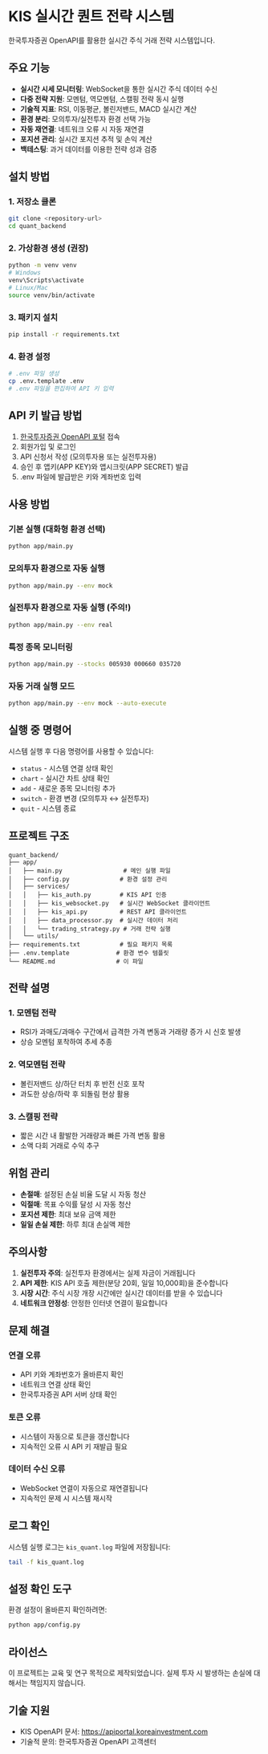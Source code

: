 # KIS 실시간 퀀트 전략 시스템

한국투자증권 OpenAPI를 활용한 실시간 주식 거래 전략 시스템입니다.

## 주요 기능

- **실시간 시세 모니터링**: WebSocket을 통한 실시간 주식 데이터 수신
- **다중 전략 지원**: 모멘텀, 역모멘텀, 스캘핑 전략 동시 실행
- **기술적 지표**: RSI, 이동평균, 볼린저밴드, MACD 실시간 계산
- **환경 분리**: 모의투자/실전투자 환경 선택 가능
- **자동 재연결**: 네트워크 오류 시 자동 재연결
- **포지션 관리**: 실시간 포지션 추적 및 손익 계산
- **백테스팅**: 과거 데이터를 이용한 전략 성과 검증

## 설치 방법

### 1. 저장소 클론
```bash
git clone <repository-url>
cd quant_backend
```

### 2. 가상환경 생성 (권장)
```bash
python -m venv venv
# Windows
venv\Scripts\activate
# Linux/Mac
source venv/bin/activate
```

### 3. 패키지 설치
```bash
pip install -r requirements.txt
```

### 4. 환경 설정
```bash
# .env 파일 생성
cp .env.template .env
# .env 파일을 편집하여 API 키 입력
```

## API 키 발급 방법

1. [한국투자증권 OpenAPI 포털](https://apiportal.koreainvestment.com) 접속
2. 회원가입 및 로그인
3. API 신청서 작성 (모의투자용 또는 실전투자용)
4. 승인 후 앱키(APP KEY)와 앱시크릿(APP SECRET) 발급
5. .env 파일에 발급받은 키와 계좌번호 입력

## 사용 방법

### 기본 실행 (대화형 환경 선택)
```bash
python app/main.py
```

### 모의투자 환경으로 자동 실행
```bash
python app/main.py --env mock
```

### 실전투자 환경으로 자동 실행 (주의!)
```bash
python app/main.py --env real
```

### 특정 종목 모니터링
```bash
python app/main.py --stocks 005930 000660 035720
```

### 자동 거래 실행 모드
```bash
python app/main.py --env mock --auto-execute
```

## 실행 중 명령어

시스템 실행 후 다음 명령어를 사용할 수 있습니다:

- `status` - 시스템 연결 상태 확인
- `chart` - 실시간 차트 상태 확인
- `add` - 새로운 종목 모니터링 추가
- `switch` - 환경 변경 (모의투자 ↔ 실전투자)
- `quit` - 시스템 종료

## 프로젝트 구조

```
quant_backend/
├── app/
│   ├── main.py                 # 메인 실행 파일
│   ├── config.py              # 환경 설정 관리
│   ├── services/
│   │   ├── kis_auth.py        # KIS API 인증
│   │   ├── kis_websocket.py   # 실시간 WebSocket 클라이언트
│   │   ├── kis_api.py         # REST API 클라이언트
│   │   ├── data_processor.py  # 실시간 데이터 처리
│   │   └── trading_strategy.py # 거래 전략 실행
│   └── utils/
├── requirements.txt           # 필요 패키지 목록
├── .env.template             # 환경 변수 템플릿
└── README.md                 # 이 파일
```

## 전략 설명

### 1. 모멘텀 전략
- RSI가 과매도/과매수 구간에서 급격한 가격 변동과 거래량 증가 시 신호 발생
- 상승 모멘텀 포착하여 추세 추종

### 2. 역모멘텀 전략
- 볼린저밴드 상/하단 터치 후 반전 신호 포착
- 과도한 상승/하락 후 되돌림 현상 활용

### 3. 스캘핑 전략
- 짧은 시간 내 활발한 거래량과 빠른 가격 변동 활용
- 소액 다회 거래로 수익 추구

## 위험 관리

- **손절매**: 설정된 손실 비율 도달 시 자동 청산
- **익절매**: 목표 수익률 달성 시 자동 청산
- **포지션 제한**: 최대 보유 금액 제한
- **일일 손실 제한**: 하루 최대 손실액 제한

## 주의사항

1. **실전투자 주의**: 실전투자 환경에서는 실제 자금이 거래됩니다
2. **API 제한**: KIS API 호출 제한(분당 20회, 일일 10,000회)을 준수합니다
3. **시장 시간**: 주식 시장 개장 시간에만 실시간 데이터를 받을 수 있습니다
4. **네트워크 안정성**: 안정한 인터넷 연결이 필요합니다

## 문제 해결

### 연결 오류
- API 키와 계좌번호가 올바른지 확인
- 네트워크 연결 상태 확인
- 한국투자증권 API 서버 상태 확인

### 토큰 오류
- 시스템이 자동으로 토큰을 갱신합니다
- 지속적인 오류 시 API 키 재발급 필요

### 데이터 수신 오류
- WebSocket 연결이 자동으로 재연결됩니다
- 지속적인 문제 시 시스템 재시작

## 로그 확인

시스템 실행 로그는 `kis_quant.log` 파일에 저장됩니다:

```bash
tail -f kis_quant.log
```

## 설정 확인 도구

환경 설정이 올바른지 확인하려면:

```bash
python app/config.py
```

## 라이선스

이 프로젝트는 교육 및 연구 목적으로 제작되었습니다. 실제 투자 시 발생하는 손실에 대해서는 책임지지 않습니다.

## 기술 지원

- KIS OpenAPI 문서: https://apiportal.koreainvestment.com
- 기술적 문의: 한국투자증권 OpenAPI 고객센터